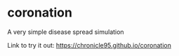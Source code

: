 # coronation
A very simple disease spread simulation

Link to try it out: https://chronicle95.github.io/coronation
